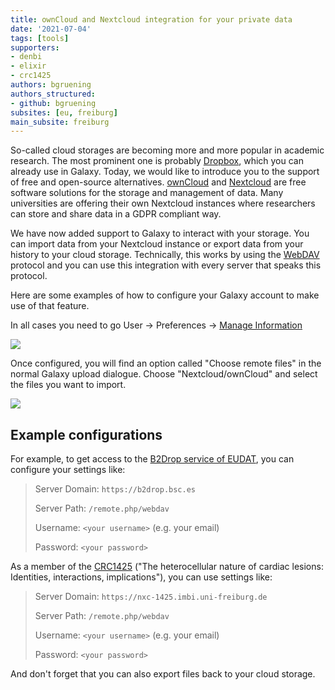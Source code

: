 ```yaml
---
title: ownCloud and Nextcloud integration for your private data
date: '2021-07-04'
tags: [tools]
supporters:
- denbi
- elixir
- crc1425
authors: bgruening
authors_structured:
- github: bgruening
subsites: [eu, freiburg]
main_subsite: freiburg
---
```


So-called cloud storages are becoming more and more popular in academic research. The most prominent one is probably [Dropbox](https://www.dropbox.com), which 
you can already use in Galaxy. Today, we would like to introduce you to the support of free and open-source alternatives.
[ownCloud](https://owncloud.com/) and [Nextcloud](https://nextcloud.com/) are free software solutions for the storage and management of data.
Many universities are offering their own Nextcloud instances where researchers can store and share data in a GDPR compliant way.

We have now added support to Galaxy to interact with your storage. You can import data from your Nextcloud instance or export data from your history
to your cloud storage. Technically, this works by using the [WebDAV](https://en.wikipedia.org/wiki/WebDAV) protocol and you can use this integration with
every server that speaks this protocol. 

Here are some examples of how to configure your Galaxy account to make use of that feature.

In all cases you need to go User → Preferences → [Manage Information](https://usegalaxy.eu/user/information)

![](/assets/media/b2drop_access.png)


Once configured, you will find an option called "Choose remote files" in the normal Galaxy upload dialogue.
Choose "Nextcloud/ownCloud" and select the files you want to import.

![](/assets/media/nextcloud_file_picker.png)


## Example configurations

For example, to get access to the [B2Drop service of EUDAT](https://eudat.eu/services/b2drop), you can configure your settings like:

>  Server Domain: `https://b2drop.bsc.es`
>
>  Server Path: `/remote.php/webdav`
>
>  Username: `<your username>` (e.g. your email)
>
>  Password: `<your password>`

As a member of the [CRC1425](https://www.sfb1425.uni-freiburg.de) ("The heterocellular nature of cardiac lesions: Identities, interactions, implications"), you can use settings like:

>  Server Domain: `https://nxc-1425.imbi.uni-freiburg.de`
>
>  Server Path: `/remote.php/webdav`
>
>  Username: `<your username>` (e.g. your email)
>
>  Password: `<your password>`

And don't forget that you can also export files back to your cloud storage.

